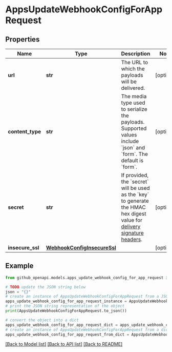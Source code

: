 # AppsUpdateWebhookConfigForAppRequest


## Properties

Name | Type | Description | Notes
------------ | ------------- | ------------- | -------------
**url** | **str** | The URL to which the payloads will be delivered. | [optional] 
**content_type** | **str** | The media type used to serialize the payloads. Supported values include &#x60;json&#x60; and &#x60;form&#x60;. The default is &#x60;form&#x60;. | [optional] 
**secret** | **str** | If provided, the &#x60;secret&#x60; will be used as the &#x60;key&#x60; to generate the HMAC hex digest value for [delivery signature headers](https://docs.github.com/webhooks/event-payloads/#delivery-headers). | [optional] 
**insecure_ssl** | [**WebhookConfigInsecureSsl**](WebhookConfigInsecureSsl.md) |  | [optional] 

## Example

```python
from github_openapi.models.apps_update_webhook_config_for_app_request import AppsUpdateWebhookConfigForAppRequest

# TODO update the JSON string below
json = "{}"
# create an instance of AppsUpdateWebhookConfigForAppRequest from a JSON string
apps_update_webhook_config_for_app_request_instance = AppsUpdateWebhookConfigForAppRequest.from_json(json)
# print the JSON string representation of the object
print(AppsUpdateWebhookConfigForAppRequest.to_json())

# convert the object into a dict
apps_update_webhook_config_for_app_request_dict = apps_update_webhook_config_for_app_request_instance.to_dict()
# create an instance of AppsUpdateWebhookConfigForAppRequest from a dict
apps_update_webhook_config_for_app_request_from_dict = AppsUpdateWebhookConfigForAppRequest.from_dict(apps_update_webhook_config_for_app_request_dict)
```
[[Back to Model list]](../README.md#documentation-for-models) [[Back to API list]](../README.md#documentation-for-api-endpoints) [[Back to README]](../README.md)


